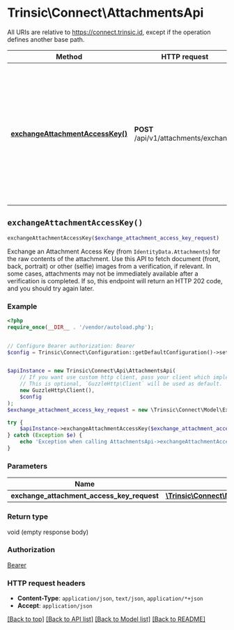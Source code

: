 # Trinsic\Connect\AttachmentsApi

All URIs are relative to https://connect.trinsic.id, except if the operation defines another base path.

| Method | HTTP request | Description |
| ------------- | ------------- | ------------- |
| [**exchangeAttachmentAccessKey()**](AttachmentsApi.md#exchangeAttachmentAccessKey) | **POST** /api/v1/attachments/exchange | Exchange an Attachment Access Key (from &#x60;IdentityData.Attachments&#x60;) for the raw contents of the attachment.                Use this API to fetch document (front, back, portrait) or other (selfie) images from a verification, if relevant.                In some cases, attachments may not be immediately available after a verification is completed. If so, this endpoint will return an HTTP 202 code, and you should try again later. |


## `exchangeAttachmentAccessKey()`

```php
exchangeAttachmentAccessKey($exchange_attachment_access_key_request)
```

Exchange an Attachment Access Key (from `IdentityData.Attachments`) for the raw contents of the attachment.                Use this API to fetch document (front, back, portrait) or other (selfie) images from a verification, if relevant.                In some cases, attachments may not be immediately available after a verification is completed. If so, this endpoint will return an HTTP 202 code, and you should try again later.

### Example

```php
<?php
require_once(__DIR__ . '/vendor/autoload.php');


// Configure Bearer authorization: Bearer
$config = Trinsic\Connect\Configuration::getDefaultConfiguration()->setAccessToken('YOUR_ACCESS_TOKEN');


$apiInstance = new Trinsic\Connect\Api\AttachmentsApi(
    // If you want use custom http client, pass your client which implements `GuzzleHttp\ClientInterface`.
    // This is optional, `GuzzleHttp\Client` will be used as default.
    new GuzzleHttp\Client(),
    $config
);
$exchange_attachment_access_key_request = new \Trinsic\Connect\Model\ExchangeAttachmentAccessKeyRequest(); // \Trinsic\Connect\Model\ExchangeAttachmentAccessKeyRequest

try {
    $apiInstance->exchangeAttachmentAccessKey($exchange_attachment_access_key_request);
} catch (Exception $e) {
    echo 'Exception when calling AttachmentsApi->exchangeAttachmentAccessKey: ', $e->getMessage(), PHP_EOL;
}
```

### Parameters

| Name | Type | Description  | Notes |
| ------------- | ------------- | ------------- | ------------- |
| **exchange_attachment_access_key_request** | [**\Trinsic\Connect\Model\ExchangeAttachmentAccessKeyRequest**](../Model/ExchangeAttachmentAccessKeyRequest.md)|  | [optional] |

### Return type

void (empty response body)

### Authorization

[Bearer](../../README.md#Bearer)

### HTTP request headers

- **Content-Type**: `application/json`, `text/json`, `application/*+json`
- **Accept**: `application/json`

[[Back to top]](#) [[Back to API list]](../../README.md#endpoints)
[[Back to Model list]](../../README.md#models)
[[Back to README]](../../README.md)
